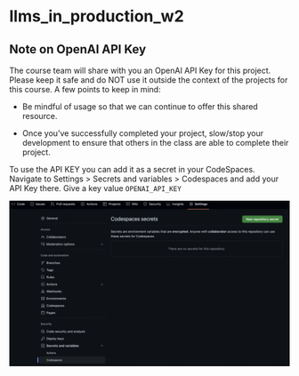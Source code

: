 # llms_in_production_w2

## Note on OpenAI API Key
The course team will share with you an OpenAI API Key for this project. Please keep it safe and do NOT use it outside the context of the projects for this course. A few points to keep in mind: 

- Be mindful of usage so that we can continue to offer this shared resource.

- Once you’ve successfully completed your project, slow/stop your development to ensure that others in the class are able to complete their project.

To use the API KEY you can add it as a secret in your CodeSpaces. Navigate to Settings > Secrets and variables > Codespaces and add your API Key there. Give a key value `OPENAI_API_KEY`

![secrets]('./../assets/secrets.png)

